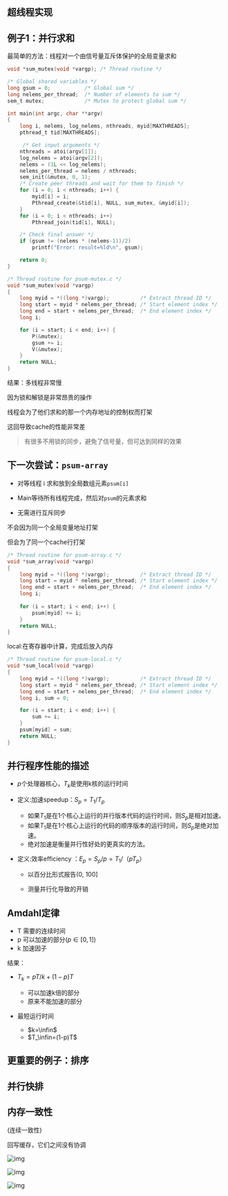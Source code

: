 ## 超线程实现





## 例子1：并行求和

最简单的方法：线程对一个由信号量互斥体保护的全局变量求和

```c
void *sum_mutex(void *vargp); /* Thread routine */

/* Global shared variables */
long gsum = 0;           /* Global sum */
long nelems_per_thread;  /* Number of elements to sum */
sem_t mutex;             /* Mutex to protect global sum */

int main(int argc, char **argv)
{
    long i, nelems, log_nelems, nthreads, myid[MAXTHREADS];
    pthread_t tid[MAXTHREADS];

     /* Get input arguments */
    nthreads = atoi(argv[1]);
    log_nelems = atoi(argv[2]);
    nelems = (1L << log_nelems);
    nelems_per_thread = nelems / nthreads;
    sem_init(&mutex, 0, 1);
    /* Create peer threads and wait for them to finish */
    for (i = 0; i < nthreads; i++) {                                    
        myid[i] = i;                                  
        Pthread_create(&tid[i], NULL, sum_mutex, &myid[i]); 
    }
    for (i = 0; i < nthreads; i++)
		Pthread_join(tid[i], NULL);                   

    /* Check final answer */
    if (gsum != (nelems * (nelems-1))/2)
        printf("Error: result=%ld\n", gsum); 

    return 0;
}

```



```c
/* Thread routine for psum-mutex.c */
void *sum_mutex(void *vargp)
{
    long myid = *((long *)vargp);          /* Extract thread ID */
    long start = myid * nelems_per_thread; /* Start element index */
    long end = start + nelems_per_thread;  /* End element index */
    long i;

    for (i = start; i < end; i++) {        
        P(&mutex);                     
        gsum += i;                     
        V(&mutex);                     
    }
    return NULL;
}

```

结果：多线程非常慢

因为锁和解锁是非常昂贵的操作

线程会为了他们求和的那一个内存地址的控制权而打架

这回导致cache的性能非常差

> 有很多不用锁的同步，避免了信号量，但可达到同样的效果

## 下一次尝试：`psum-array`

+ 对等线程 i 求和放到全局数组元素`psum[i]`

+ Main等待所有线程完成，然后对`psum`的元素求和

+ 无需进行互斥同步

不会因为同一个全局变量地址打架

但会为了同一个cache行打架

```c
/* Thread routine for psum-array.c */                                                                                      
void *sum_array(void *vargp)                                                                                               
{                                                                                                                          
    long myid = *((long *)vargp);          /* Extract thread ID */
    long start = myid * nelems_per_thread; /* Start element index */
    long end = start + nelems_per_thread;  /* End element index */ 
    long i;                                                                    
    
    for (i = start; i < end; i++) {        
        psum[myid] += i;                   
    }
    return NULL;                                                               
}

```

local:在寄存器中计算，完成后放入内存

```c
/* Thread routine for psum-local.c */
void *sum_local(void *vargp)
{
    long myid = *((long *)vargp);          /* Extract thread ID */
    long start = myid * nelems_per_thread; /* Start element index */
    long end = start + nelems_per_thread;  /* End element index */   
    long i, sum = 0;

    for (i = start; i < end; i++) {        
        sum += i;                          
    }
    psum[myid] = sum;
    return NULL;
}

```

## 并行程序性能的描述

+ $p$个处理器核心，$T_k$是使用k核的运行时间

+ 定义:加速speedup：$S_p=T_1/T_p$
  + 如果$T_1$是在1个核心上运行的并行版本代码的运行时间，则$S_p$是相对加速。
  + 如果$T_1$是在1个核心上运行的代码的顺序版本的运行时间，则$S_p$是绝对加速。
  + 绝对加速是衡量并行性好处的更真实的方法。



+ 定义:效率efficiency ：$E_p=S_p/p=T_1/（pT_p）$
  + 以百分比形式报告(0, 100]

  + 测量并行化导致的开销

## Amdahl定律

+ T 需要的连续时间
+ p 可以加速的部分($p\in[0,1]$)
+ k 加速因子

结果：

+ $T_k=pT/k+(1-p)T$

  + 可以加速k倍的部分
  + 原来不能加速的部分

+ 最短运行时间

  + $k=\infin$
  + $T_\infin=(1-p)T$

  

## 更重要的例子：排序



## 并行快排



## 内存一致性

(连续一致性)

回写缓存，它们之间没有协调

![img](https://github.com/Qasak/csapp-notes-and-labs/blob/master/proxylab/%E8%BF%9E%E7%BB%AD%E4%B8%80%E8%87%B4%E6%80%A7-%E4%B8%8D%E5%8F%AF%E8%83%BD%E7%9A%84%E5%80%BC.png)

![img](https://github.com/Qasak/csapp-notes-and-labs/blob/master/proxylab/%E5%A4%9A%E7%BA%BF%E7%A8%8B%E4%B8%8D%E7%9B%B8%E5%85%B3%E7%BC%93%E5%AD%98-%E5%9B%9E%E5%86%99%E7%BC%93%E5%AD%98%E5%88%B0%E5%86%85%E5%AD%98%E6%97%B6%E4%B8%8D%E5%8D%8F%E8%B0%83%E7%A0%B4%E5%9D%8F%E9%A1%BA%E5%BA%8F%E4%B8%80%E8%87%B4%E6%80%A7.png)

![img](https://github.com/Qasak/csapp-notes-and-labs/blob/master/proxylab/snoopy%20cache%E5%9C%A8%E7%A1%AC%E4%BB%B6%E5%B1%82%E9%9D%A2%E8%A7%A3%E5%86%B3%E4%BA%86%E5%A4%9A%E6%A0%B8%E7%B3%BB%E7%BB%9F%E7%9A%84%E8%BF%9E%E7%BB%AD%E4%B8%80%E8%87%B4%E6%80%A7%E9%97%AE%E9%A2%98.png)

